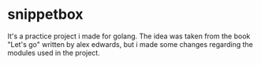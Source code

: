 # snippetbox

It's a practice project i made for golang. The idea was taken from the book "Let's go" written by alex edwards, but i made some changes regarding the
modules used in the project.
